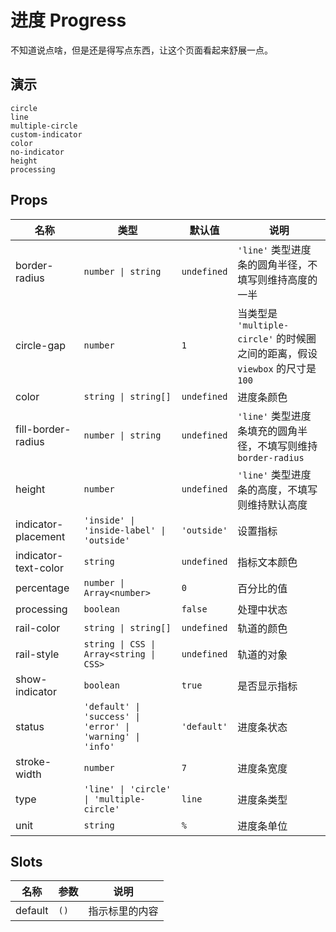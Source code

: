 # 进度 Progress

不知道说点啥，但是还是得写点东西，让这个页面看起来舒展一点。

## 演示

```demo
circle
line
multiple-circle
custom-indicator
color
no-indicator
height
processing
```

## Props

| 名称 | 类型 | 默认值 | 说明 |
| --- | --- | --- | --- |
| border-radius | `number \| string` | `undefined` | `'line'` 类型进度条的圆角半径，不填写则维持高度的一半 |
| circle-gap | `number` | `1` | 当类型是 `'multiple-circle'` 的时候圈之间的距离，假设 `viewbox` 的尺寸是 `100` |
| color | `string \| string[]` | `undefined` | 进度条颜色 |
| fill-border-radius | `number \| string` | `undefined` | `'line'` 类型进度条填充的圆角半径，不填写则维持 `border-radius` |
| height | `number` | `undefined` | `'line'` 类型进度条的高度，不填写则维持默认高度 |
| indicator-placement | `'inside' \| 'inside-label' \| 'outside'` | `'outside'` | 设置指标 |
| indicator-text-color | `string` | `undefined` | 指标文本颜色 |
| percentage | `number \| Array<number>` | `0` | 百分比的值 |
| processing | `boolean` | `false` | 处理中状态 |
| rail-color | `string \| string[]` | `undefined` | 轨道的颜色 |
| rail-style | `string \| CSS \| Array<string \| CSS>` | `undefined` | 轨道的对象 |
| show-indicator | `boolean` | `true` | 是否显示指标 |
| status | `'default' \| 'success' \| 'error' \| 'warning' \| 'info'` | `'default'` | 进度条状态 |
| stroke-width | `number` | `7` | 进度条宽度 |
| type | `'line' \| 'circle' \| 'multiple-circle'` | `line` | 进度条类型 |
| unit | `string` | `%` | 进度条单位 |

## Slots

| 名称    | 参数 | 说明           |
| ------- | ---- | -------------- |
| default | `()` | 指示标里的内容 |
